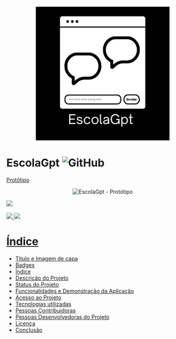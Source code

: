 <p align="center">
  <img width="350" alt="EscolaGpt" src="EscolaGpt.png">
</p>

# EscolaGpt ![GitHub](https://img.shields.io/github/license/Gunga-16/Escola-Gpt)

 <a href="https://escolagpt.my.canva.site/">Protótipo</a>
 <p align="center">
  <img width="400" alt="EscolaGpt - Protótipo" src="EscolaGpt - Protótipo.png">
</p>
       

<p align="normal">
<img loading="lazy" src="http://img.shields.io/static/v1?label=STATUS&message=EM%20DESENVOLVIMENTO&color=GREEN&style=for-the-badge"/>
</p>

<div>
  <a href="https://github.com/Gunga-16">
  <img loading="lazy" height="180em" src="https://github-readme-stats.vercel.app/api/top-langs/?username=Gunga-16&layout=compact&langs_count=7&theme=dracula"/>
  <img loading="lazy" height="180em" src="https://github-readme-stats.vercel.app/api?username=Gunga-16&show_icons=true&theme=dracula&include_all_commits=true&count_private=true"/>
</div>

# Índice 

* [Título e Imagem de capa](#Título-e-Imagem-de-capa)
* [Badges](#badges)
* [Índice](#índice)
* [Descrição do Projeto](#descrição-do-projeto)
* [Status do Projeto](#status-do-Projeto)
* [Funcionalidades e Demonstração da Aplicação](#funcionalidades-e-demonstração-da-aplicação)
* [Acesso ao Projeto](#acesso-ao-projeto)
* [Tecnologias utilizadas](#tecnologias-utilizadas)
* [Pessoas Contribuidoras](#pessoas-contribuidoras)
* [Pessoas Desenvolvedoras do Projeto](#pessoas-desenvolvedoras)
* [Licença](#licença)
* [Conclusão](#conclusão)
